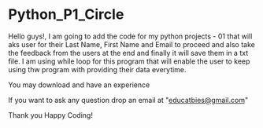 # Python_P1_Circle
Hello guys!,
I am going to add the code for my python projects - 01 that will aks user for their Last Name, First Name and Email to proceed and also take the feedback from the users at the end and finally it will save them in a txt file.
I am using while loop for this program that will enable the user to keep using thw program with providing their data everytime.

You may download and have an experience

If you want to ask any question drop an email at "educatbies@gmail.com"

Thank you
Happy Coding!
